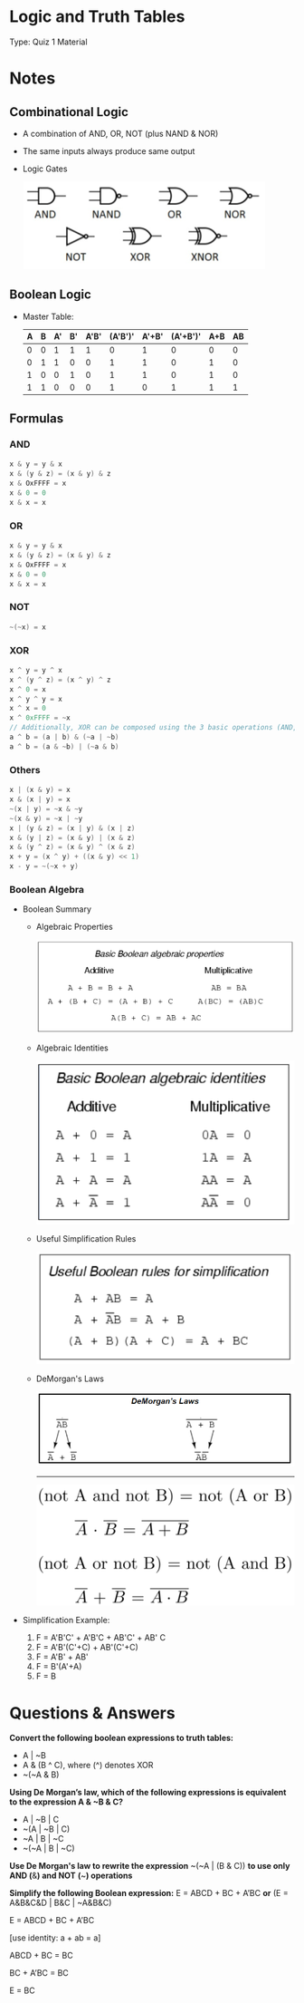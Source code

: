 # Logic and Truth Tables

Type: Quiz 1 Material

# Notes

## Combinational Logic

- A combination of AND, OR, NOT (plus NAND & NOR)
- The same inputs always produce same output
- Logic Gates
    
    ![Untitled](Logic%20and%20Truth%20Tables%20e9022e375d5545b6aeb130e28e9b2b60/Untitled.png)
    

## Boolean Logic

- Master Table:
    
    
    | A | B | A' | B' | A'B' | (A'B')' | A'+B' | (A'+B')' | A+B | AB |
    | --- | --- | --- | --- | --- | --- | --- | --- | --- | --- |
    | 0 | 0 | 1 | 1 | 1 | 0 | 1 | 0 | 0 | 0 |
    | 0 | 1 | 1 | 0 | 0 | 1 | 1 | 0 | 1 | 0 |
    | 1 | 0 | 0 | 1 | 0 | 1 | 1 | 0 | 1 | 0 |
    | 1 | 1 | 0 | 0 | 0 | 1 | 0 | 1 | 1 | 1 |

## Formulas

### AND

```c
x & y = y & x
x & (y & z) = (x & y) & z
x & OxFFFF = x
x & 0 = 0
x & x = x
```

### OR

```c
x & y = y & x
x & (y & z) = (x & y) & z
x & OxFFFF = x
x & 0 = 0
x & x = x
```

### NOT

```c
~(~x) = x
```

### XOR

```c
x ^ y = y ^ x
x ^ (y ^ z) = (x ^ y) ^ z
x ^ 0 = x
x ^ y ^ y = x
x ^ x = 0
x ^ 0xFFFF = ~x
// Additionally, XOR can be composed using the 3 basic operations (AND, OR, NOT)
a ^ b = (a | b) & (~a | ~b)
a ^ b = (a & ~b) | (~a & b)
```

### Others

```c
x | (x & y) = x
x & (x | y) = x
~(x | y) = ~x & ~y
~(x & y) = ~x | ~y
x | (y & z) = (x | y) & (x | z)
x & (y | z) = (x & y) | (x & z)
x & (y ^ z) = (x & y) ^ (x & z)
x + y = (x ^ y) + ((x & y) << 1)
x - y = ~(~x + y)
```

### Boolean Algebra

- Boolean Summary
    - Algebraic Properties
        
        ![Untitled](Logic%20and%20Truth%20Tables%20e9022e375d5545b6aeb130e28e9b2b60/Untitled%201.png)
        
    - Algebraic Identities
        
        ![Untitled](Logic%20and%20Truth%20Tables%20e9022e375d5545b6aeb130e28e9b2b60/Untitled%202.png)
        
    - Useful Simplification Rules
        
        ![Untitled](Logic%20and%20Truth%20Tables%20e9022e375d5545b6aeb130e28e9b2b60/Untitled%203.png)
        
    - DeMorgan's Laws
        
        ![Untitled](Logic%20and%20Truth%20Tables%20e9022e375d5545b6aeb130e28e9b2b60/Untitled%204.png)
        
        ---
        
        ![Untitled](Logic%20and%20Truth%20Tables%20e9022e375d5545b6aeb130e28e9b2b60/Untitled%205.png)
        
- Simplification Example:
    1. F = A'B'C' + A'B'C + AB'C' + AB' C
    2. F = A'B'(C'+C) + AB'(C'+C)
    3. F = A'B' + AB'
    4. F = B'(A'+A)
    5. F = B

# Questions & Answers

**Convert the following boolean expressions to truth tables:**

- A | ~B
- A & (B ^ C), where (^) denotes XOR
- ~(~A & B)

**Using De Morgan’s law, which of the following expressions is equivalent to the expression A & ~B & C?**

- A | ~B | C
- ~(A | ~B | C)
- ~A | B | ~C
- ~(~A | B | ~C)

**Use De Morgan's law to rewrite the expression** ~(~A | (B & C)) **to use only AND (**&**) and NOT** **(**~**) operations**

**Simplify the following Boolean expression:** E = ABCD + BC + A’BC **or** (E = A&B&C&D | B&C | ~A&B&C)

E = ABCD + BC + A’BC

[use identity: a + ab = a]

ABCD + BC = BC

BC + A’BC = BC

E = BC